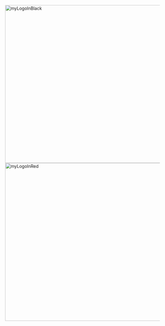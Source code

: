 <img width="513" alt="myLogoInBlack" src="https://github.com/webfl/n-repo/assets/95592829/ba4d3776-ce10-43cb-9b70-b10bfa2118be">
<img width="513" alt="myLogoInRed" src="https://github.com/webfl/n-repo/assets/95592829/9f68d42b-b46d-4a14-95e5-572b94731a8c">


